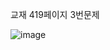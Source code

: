 교재 419페이지 3번문제

![image](https://github.com/user-attachments/assets/af007456-7ac2-465b-95f3-5a2a71e14a36)
